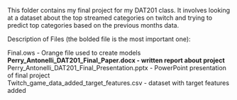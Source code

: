 This folder contains my final project for my DAT201 class. 
It involves looking at a dataset about the top streamed categories on twitch and trying to predict top categories based on the previous months data.

Description of Files (the bolded file is the most important one):

  Final.ows - Orange file used to create models  
  **Perry_Antonelli_DAT201_Final_Paper.docx - written report about project**  
  Perry_Antonelli_DAT201_Final_Presentation.pptx - PowerPoint presentation of final project   
  Twitch_game_data_added_target_features.csv - dataset with target features added  
  
